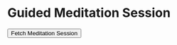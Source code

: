 <!DOCTYPE html>
<html lang="en">
<head>
    <meta charset="UTF-8">
    <title>Meditation Session</title>
</head>
<body>
    <h1>Guided Meditation Session</h1>
    <button class="btn fetchMeditationBtn">Fetch Meditation Session</button>
    <div id="meditationInfo"></div>
<!-- 
    <script>
        document.querySelector('.fetchMeditationBtn').addEventListener('click', function() {
            fetch('/fetch_meditation') // Replace this URL with your server endpoint
                .then(response => response.json())
                .then(data => {
                    // Display fetched meditation information
                    const meditationInfoDiv = document.getElementById('meditationInfo');
                    if (data && data.title) {
                        meditationInfoDiv.innerHTML = `<h2>${data.title}</h2><p>Duration: ${data.duration} seconds</p>`;
                    } else {
                        meditationInfoDiv.innerHTML = '<p>No meditation session available</p>';
                    }
                })
                .catch(error => {
                    console.error('Error fetching meditation:', error);
                });
        });
    </script> -->
</body>
</html>

